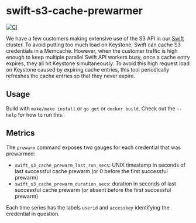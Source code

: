 # swift-s3-cache-prewarmer

[![CI](https://github.com/sapcc/swift-s3-cache-prewarmer/actions/workflows/ci.yaml/badge.svg)](https://github.com/sapcc/swift-s3-cache-prewarmer/actions/workflows/ci.yaml)

We have a few customers making extensive use of the S3 API in our [Swift](https://github.com/openstack/swift) cluster.
To avoid putting too much load on Keystone, Swift can cache S3 credentials in a Memcache. However, when the customer
traffic is high enough to keep multiple parallel Swift API workers busy, once a cache entry expires, they all hit
Keystone simultaneously. To avoid this high request load on Keystone caused by expiring cache entries, this tool
periodically refreshes the cache entries so that they never expire.

## Usage

Build with `make/make install` or `go get` or `docker build`. Check out the `--help` for how to run this.

## Metrics

The `prewarm` command exposes two gauges for each credential that was prewarmed:

- `swift_s3_cache_prewarm_last_run_secs`: UNIX timestamp in seconds of last successful cache prewarm (or 0 before the first successful prewarm)
- `swift_s3_cache_prewarm_duration_secs`: duration in seconds of last successful cache prewarm (or absent before the first successful prewarm)

Each time series has the labels `userid` and `accesskey` identifying the credential in question.
